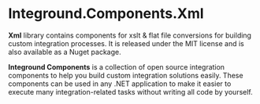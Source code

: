# Integround.Components.Xml
**Xml** library contains components for xslt & flat file conversions for building custom integration processes. It is released under the MIT license and is also available as a Nuget package.

**Integround Components** is a collection of open source integration components to help you build custom integration solutions easily. These components can be used in any .NET application to make it easier to execute many integration-related tasks without writing all code by yourself.
